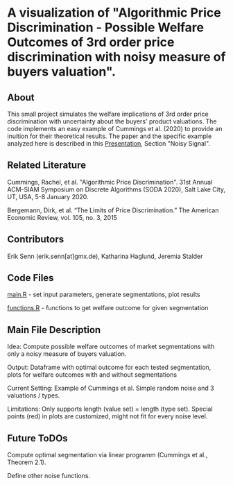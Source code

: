 # A visualization of "Algorithmic Price Discrimination - Possible Welfare Outcomes of 3rd order price discrimination with noisy measure of buyers valuation".
## About
This small project simulates the welfare implications of 3rd order price discrimination with uncertainty about the buyers' product valuations.
The code implements an easy example of Cummings et al. (2020) to provide an inuition for their theoretical results.
The paper and the specific example analyzed here is described in this [Presentation](haglund_senn_stalder__cummings_et_al.pdf), Section "Noisy Signal".

## Related Literature
Cummings, Rachel, et al. "Algorithmic Price Discrimination". 31st Annual ACM-SIAM Symposium on Discrete Algorithms (SODA 2020), Salt Lake City, UT, USA, 5-8 January 2020.

Bergemann, Dirk, et al. “The Limits of Price Discrimination.” The American Economic Review, vol. 105, no. 3, 2015

## Contributors
Erik Senn (erik.senn[at]gmx.de), Katharina Haglund, Jeremia Stalder

## Code Files
[main.R](main.R) - set input parameters, generate segmentations, plot results

[functions.R](functions.R) - functions to get welfare outcome for given segmentation

## Main File Description

Idea: Compute possible welfare outcomes of market segmentations with only a noisy measure of buyers valuation.
  
Output: Dataframe with optimal outcome for each tested segmentation, plots for welfare outcomes with and without segmentations
  
Current Setting: Example of Cummings et al. Simple random noise and 3 valuations / types.
  
Limitations: Only supports length (value set) = length (type set). Special points (red) in plots are customized, might not fit for every noise level.
  
## Future ToDOs
Compute optimal segmentation via linear programm (Cummings et al., Theorem 2.1).
	
Define other noise functions.
